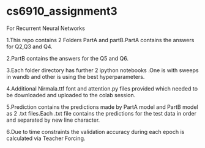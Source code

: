 # cs6910_assignment3
For Recurrent Neural Networks

1.This repo contains 2 Folders PartA and partB.PartA contains the answers for Q2,Q3 and Q4.

2.PartB contains the answers for the Q5 and Q6.

3.Each folder directory has further 2 ipython notebooks .One is with sweeps in wandb and other is using the best hyperparameters.

4.Additional Nirmala.ttf font and attention.py files provided which needed to be downloaded and uploaded to the colab session.

5.Prediction contains the predictions made by PartA model and PartB model as 2 .txt files.Each .txt file contains the predictions for the test data in order
and separated by new line character.

6.Due to time constraints the validation accuracy during each epoch is calculated via Teacher Forcing.



